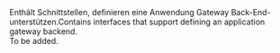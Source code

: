 <Namespace Name="Microsoft.Azure.Management.Network.Fluent.ApplicationGatewayBackend.Definition">
  <Docs>
    <summary><span data-ttu-id="042de-101">Enthält Schnittstellen, definieren eine Anwendung Gateway Back-End-unterstützen.</span><span class="sxs-lookup"><span data-stu-id="042de-101">Contains interfaces that support defining an application gateway backend.</span></span></summary> 
    <remarks>To be added.</remarks>
  </Docs>
</Namespace>
